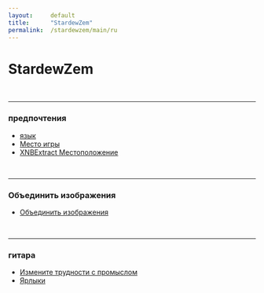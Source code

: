 ```yaml
---
layout:     default
title:      "StardewZem"
permalink:  /stardewzem/main/ru
---
```

# **StardewZem**

<br/>

---
### **предпочтения**

* [язык](/stardewzem/config/language/ru)
* [Место игры](/stardewzem/config/game_path/ru)
* [XNBExtract Местоположение](/stardewzem/config/xnb_extract_path/ru)

<br/>

---
### **Объединить изображения**

* [Объединить изображения](/stardewzem/image_weaver/image_weaver/ru)

<br/>

---
### **гитара**

* [Измените трудности с промыслом](/stardewzem/misc/fish_difficulty/ru)
* [Ярлыки](/stardewzem/misc/shortcuts/ru)

<br/>
